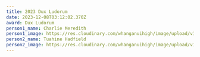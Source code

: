 ```yaml
---
title: 2023 Dux Ludorum
date: 2023-12-08T03:12:02.370Z
award: Dux Ludorum
person1_name: Charlie Meredith
person1_image: https://res.cloudinary.com/whanganuihigh/image/upload/v1706670214/Honours%20Board/Meredith_Charlie.jpg
person2_name: Tuahine Hadfield
person2_image: https://res.cloudinary.com/whanganuihigh/image/upload/v1706670310/Honours%20Board/Hadfield_Tuahine.jpg
---
```

